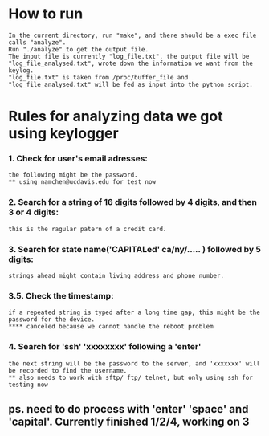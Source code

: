 # How to run
    In the current directory, run "make", and there should be a exec file calls "analyze".
    Run "./analyze" to get the output file.
    The input file is currently "log_file.txt", the output file will be "log_file_analysed.txt", wrote down the information we want from the keylog.
    "log_file.txt" is taken from /proc/buffer_file and "log_file_analysed.txt" will be fed as input into the python script.

# Rules for analyzing data we got using keylogger
### 1. Check for user's email adresses:
    the following might be the password.
    ** using namchen@ucdavis.edu for test now

### 2. Search for a string of 16 digits followed by 4 digits, and then 3 or 4 digits:
    this is the ragular patern of a credit card.

### 3. Search for state name('CAPITALed' ca/ny/..... ) followed by 5 digits:
    strings ahead might contain living address and phone number.

### 3.5. Check the timestamp:
    if a repeated string is typed after a long time gap, this might be the password for the device.
    **** canceled because we cannot handle the reboot problem
    
### 4. Search for 'ssh' 'xxxxxxxx' following a 'enter'
    the next string will be the password to the server, and 'xxxxxxx' will be recorded to find the username.
    ** also needs to work with sftp/ ftp/ telnet, but only using ssh for testing now

## ps. need to do process with 'enter' 'space' and 'capital'. Currently finished 1/2/4, working on 3
